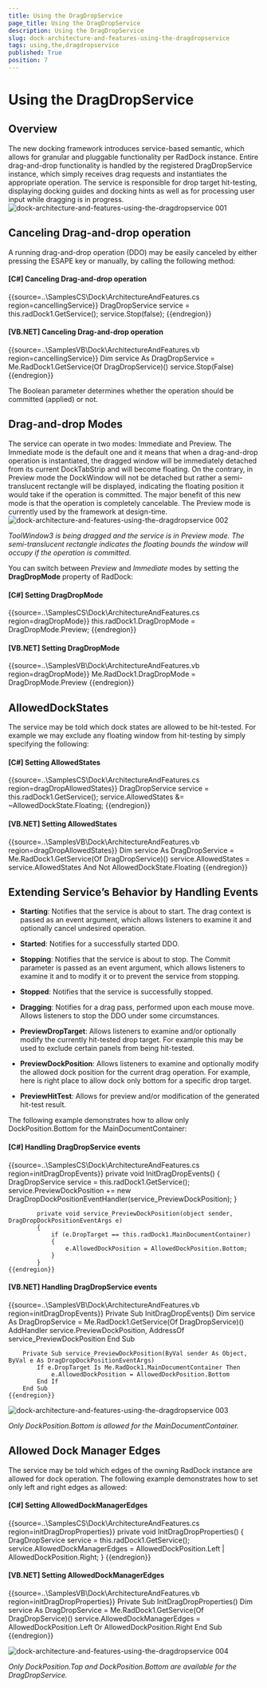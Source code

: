 ```yaml
---
title: Using the DragDropService
page_title: Using the DragDropService
description: Using the DragDropService
slug: dock-architecture-and-features-using-the-dragdropservice
tags: using,the,dragdropservice
published: True
position: 7
---
```


# Using the DragDropService



## Overview

The new docking framework introduces service-based semantic, which allows for granular and pluggable functionality per RadDock instance. Entire drag-and-drop functionality is handled by the registered DragDropService instance, which simply receives drag requests and instantiates the appropriate operation. The service is responsible for drop target hit-testing, displaying docking guides and docking hints as well as for processing user input while dragging is in progress.![dock-architecture-and-features-using-the-dragdropservice 001](images/dock-architecture-and-features-using-the-dragdropservice001.png)

## Canceling Drag-and-drop operation

A running drag-and-drop operation (DDO) may be easily canceled by either pressing the ESAPE key or manually, by calling the following method:

#### __[C#] Canceling Drag-and-drop operation__

{{source=..\SamplesCS\Dock\ArchitectureAndFeatures.cs region=cancellingService}}
	            DragDropService service = this.radDock1.GetService<DragDropService>();
	            service.Stop(false);
	{{endregion}}



#### __[VB.NET] Canceling Drag-and-drop operation__

{{source=..\SamplesVB\Dock\ArchitectureAndFeatures.vb region=cancellingService}}
	        Dim service As DragDropService = Me.RadDock1.GetService(Of DragDropService)()
	        service.Stop(False)
	{{endregion}}



The Boolean parameter determines whether the operation should be committed (applied) or not.

## Drag-and-drop Modes

The service can operate in two modes: Immediate and Preview. The Immediate mode is the default one and it means that when a drag-and-drop operation is instantiated, the dragged window will be immediately detached from its current DockTabStrip and will become floating. On the contrary, in Preview mode the DockWindow will not be detached but rather a semi-translucent rectangle will be displayed, indicating the floating position it would take if the operation is committed. The major benefit of this new mode is that the operation is completely cancelable. The Preview mode is currently used by the framework at design-time.![dock-architecture-and-features-using-the-dragdropservice 002](images/dock-architecture-and-features-using-the-dragdropservice002.png)

*ToolWindow3 is being dragged and the service is in Preview mode. The semi-translucent rectangle indicates the floating bounds the window will occupy if the operation is committed.*



You can switch between *Preview* and *Immediate* modes by setting the __DragDropMode__ property of RadDock:

#### __[C#] Setting DragDropMode__

{{source=..\SamplesCS\Dock\ArchitectureAndFeatures.cs region=dragDropMode}}
	            this.radDock1.DragDropMode = DragDropMode.Preview;
	{{endregion}}



#### __[VB.NET] Setting DragDropMode__

{{source=..\SamplesVB\Dock\ArchitectureAndFeatures.vb region=dragDropMode}}
	        Me.RadDock1.DragDropMode = DragDropMode.Preview
	{{endregion}}



## AllowedDockStates

The service may be told which dock states are allowed to be hit-tested. For example we may exclude any floating window from hit-testing by simply specifying the following:

#### __[C#] Setting AllowedStates__

{{source=..\SamplesCS\Dock\ArchitectureAndFeatures.cs region=dragDropAllowedStates}}
	            DragDropService service = this.radDock1.GetService<DragDropService>();
	            service.AllowedStates &= ~AllowedDockState.Floating;
	{{endregion}}



#### __[VB.NET] Setting AllowedStates__

{{source=..\SamplesVB\Dock\ArchitectureAndFeatures.vb region=dragDropAllowedStates}}
	        Dim service As DragDropService = Me.RadDock1.GetService(Of DragDropService)()
	        service.AllowedStates = service.AllowedStates And Not AllowedDockState.Floating
	{{endregion}}







## Extending Service’s Behavior by Handling Events

* __Starting__: Notifies that the service is about to start. The drag context is passed as an event argument, which allows listeners to examine it and optionally cancel undesired operation.

* __Started__: Notifies for a successfully started DDO.

* __Stopping__: Notifies that the service is about to stop. The Commit parameter is passed as an event argument, which allows listeners to examine it and to modify it or to prevent the service from stopping.

* __Stopped__: Notifies that the service is successfully stopped.

* __Dragging__: Notifies for a drag pass, performed upon each mouse move. Allows listeners to stop the DDO under some circumstances.

* __PreviewDropTarget__: Allows listeners to examine and/or optionally modify the currently hit-tested drop target. For example this may be used to exclude certain panels from being hit-tested.

* __PreviewDockPosition__: Allows listeners to examine and optionally modify the allowed dock position for the current drag operation. For example, here is right place to allow dock only bottom for a specific drop target.

* __PreviewHitTest__: Allows for preview and/or modification of the generated hit-test result.



The following example demonstrates how to allow only DockPosition.Bottom for the MainDocumentContainer:

#### __[C#] Handling DragDropService events__

{{source=..\SamplesCS\Dock\ArchitectureAndFeatures.cs region=initDragDropEvents}}
	        private void InitDragDropEvents()
	        {
	            DragDropService service = this.radDock1.GetService<DragDropService>();
	            service.PreviewDockPosition += new DragDropDockPositionEventHandler(service_PreviewDockPosition);
	        }
	      
	        private void service_PreviewDockPosition(object sender, DragDropDockPositionEventArgs e)
	        {
	            if (e.DropTarget == this.radDock1.MainDocumentContainer)
	            {
	                e.AllowedDockPosition = AllowedDockPosition.Bottom;
	            }
	        }
	{{endregion}}



#### __[VB.NET] Handling DragDropService events__

{{source=..\SamplesVB\Dock\ArchitectureAndFeatures.vb region=initDragDropEvents}}
	    Private Sub InitDragDropEvents()
	        Dim service As DragDropService = Me.RadDock1.GetService(Of DragDropService)()
	        AddHandler service.PreviewDockPosition, AddressOf service_PreviewDockPosition
	    End Sub
	
	    Private Sub service_PreviewDockPosition(ByVal sender As Object, ByVal e As DragDropDockPositionEventArgs)
	        If e.DropTarget Is Me.RadDock1.MainDocumentContainer Then
	            e.AllowedDockPosition = AllowedDockPosition.Bottom
	        End If
	    End Sub
	{{endregion}}



![dock-architecture-and-features-using-the-dragdropservice 003](images/dock-architecture-and-features-using-the-dragdropservice003.png)

*Only DockPosition.Bottom is allowed for the MainDocumentContainer.*



## Allowed Dock Manager Edges

The service may be told which edges of the owning RadDock instance are allowed for dock operation. The following example demonstrates how to set only left and right edges as allowed:

#### __[C#] Setting AllowedDockManagerEdges__

{{source=..\SamplesCS\Dock\ArchitectureAndFeatures.cs region=initDragDropProperties}}
	        private void InitDragDropProperties()
	        {
	            DragDropService service = this.radDock1.GetService<DragDropService>();
	            service.AllowedDockManagerEdges = AllowedDockPosition.Left | AllowedDockPosition.Right;
	        }
	{{endregion}}



#### __[VB.NET] Setting AllowedDockManagerEdges__

{{source=..\SamplesVB\Dock\ArchitectureAndFeatures.vb region=initDragDropProperties}}
	    Private Sub InitDragDropProperties()
	        Dim service As DragDropService = Me.RadDock1.GetService(Of DragDropService)()
	        service.AllowedDockManagerEdges = AllowedDockPosition.Left Or AllowedDockPosition.Right
	    End Sub
	{{endregion}}

![dock-architecture-and-features-using-the-dragdropservice 004](images/dock-architecture-and-features-using-the-dragdropservice004.png)

*Only DockPosition.Top and DockPosition.Bottom are available for the DragDropService.*
